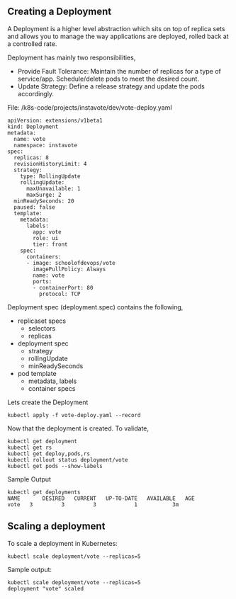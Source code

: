 ## Creating a Deployment

A Deployment is a higher level abstraction which sits on top of replica sets and allows you to manage the way applications are deployed, rolled back at a controlled rate.

Deployment has mainly two responsibilities,

  * Provide Fault Tolerance: Maintain the number of replicas for a type of service/app. Schedule/delete pods to meet the desired count.
  * Update Strategy: Define a release strategy and update the pods accordingly.


File: /k8s-code/projects/instavote/dev/vote-deploy.yaml

```
apiVersion: extensions/v1beta1
kind: Deployment
metadata:
  name: vote
  namespace: instavote
spec:
  replicas: 8
  revisionHistoryLimit: 4
  strategy:
    type: RollingUpdate
    rollingUpdate:
      maxUnavailable: 1
      maxSurge: 2
  minReadySeconds: 20
  paused: false
  template:
    metadata:
      labels:
        app: vote
        role: ui
        tier: front
    spec:
      containers:
      - image: schoolofdevops/vote
        imagePullPolicy: Always
        name: vote
        ports:
        - containerPort: 80
          protocol: TCP
```

Deployment spec (deployment.spec) contains the following,

  * replicaset specs
    * selectors  
    * replicas  
  * deployment spec
    * strategy
    * rollingUpdate
    * minReadySeconds
  * pod template
    * metadata, labels
    * container specs



Lets  create the Deployment
```
kubectl apply -f vote-deploy.yaml --record
```

Now that the deployment is created. To validate,

```
kubectl get deployment
kubectl get rs
kubectl get deploy,pods,rs
kubectl rollout status deployment/vote
kubectl get pods --show-labels
```
Sample Output
```
kubectl get deployments
NAME       DESIRED   CURRENT   UP-TO-DATE   AVAILABLE   AGE
vote   3         3         3            1           3m
```


## Scaling a deployment  

To scale a deployment in Kubernetes:

```
kubectl scale deployment/vote --replicas=5
```

Sample output:
```
kubectl scale deployment/vote --replicas=5
deployment "vote" scaled
```

